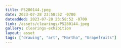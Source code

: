 ```yaml
---
title: P5280144.jpeg
date: 2023-07-28 23:58:52 -0700
dateadded: 2023-07-28 23:58:52 -0700
link: /assets/clearings/P5280144.jpeg
gallery: clearings-exhibition
layout: asset
tags: ["drawing", "art", "Martha", "Grapefruits"]
--- 
```

